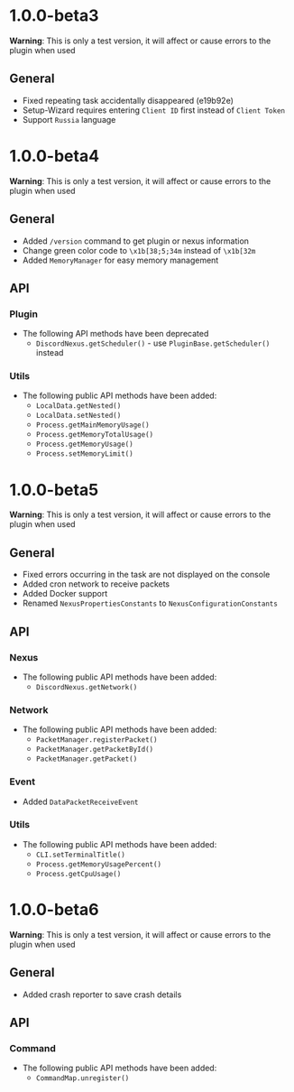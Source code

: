 # 1.0.0-beta3

**Warning**: This is only a test version, it will affect or cause errors to the plugin when used

## General
- Fixed repeating task accidentally disappeared (e19b92e)
- Setup-Wizard requires entering `Client ID` first instead of `Client Token`
- Support `Russia` language

# 1.0.0-beta4

**Warning**: This is only a test version, it will affect or cause errors to the plugin when used

## General
- Added `/version` command to get plugin or nexus information
- Change green color code to `\x1b[38;5;34m` instead of `\x1b[32m`
- Added `MemoryManager` for easy memory management

## API
### Plugin
- The following API methods have been deprecated
    - `DiscordNexus.getScheduler()` - use `PluginBase.getScheduler()` instead

### Utils
- The following public API methods have been added:
  - `LocalData.getNested()`
  - `LocalData.setNested()`
  - `Process.getMainMemoryUsage()`
  - `Process.getMemoryTotalUsage()`
  - `Process.getMemoryUsage()`
  - `Process.setMemoryLimit()`

# 1.0.0-beta5

**Warning**: This is only a test version, it will affect or cause errors to the plugin when used

## General
- Fixed errors occurring in the task are not displayed on the console
- Added cron network to receive packets
- Added Docker support
- Renamed `NexusPropertiesConstants` to `NexusConfigurationConstants`

## API
### Nexus
- The following public API methods have been added:
    - `DiscordNexus.getNetwork()`

### Network
- The following public API methods have been added:
    - `PacketManager.registerPacket()`
    - `PacketManager.getPacketById()`
    - `PacketManager.getPacket()`

### Event
- Added `DataPacketReceiveEvent`

### Utils
- The following public API methods have been added:
    - `CLI.setTerminalTitle()`
    - `Process.getMemoryUsagePercent()`
    - `Process.getCpuUsage()`

# 1.0.0-beta6

**Warning**: This is only a test version, it will affect or cause errors to the plugin when used

## General
- Added crash reporter to save crash details 

## API
### Command
- The following public API methods have been added:
    - `CommandMap.unregister()`